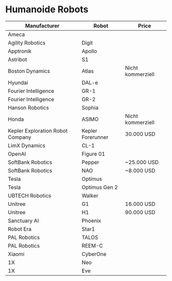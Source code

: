 # Humanoide Robots

| Manufacturer        | Robot                | Price          |
|---------------------|----------------------|----------------|
| Ameca               |                      |                |
| Agility Robotics    | Digit                |                |
| Apptronik           | Apollo               |                |
| Astribot            | S1                   |                |
| Boston Dynamics     | Atlas                | Nicht kommerziell |
| Hyundai             | DAL-e                |                |
| Fourier Intelligence| GR-1                 |                |
| Fourier Intelligence| GR-2                 |                |
| Hanson Robotics     | Sophia               |                |
| Honda               | ASIMO                | Nicht kommerziell |
| Kepler Exploration Robot Company | Kepler Forerunner | 30.000 USD |
| LimX Dynamics       | CL-1                 |                |
| OpenAI              | Figure 01            |                |
| SoftBank Robotics   | Pepper               | ~25.000 USD    |
| SoftBank Robotics   | NAO                  | ~8.000 USD     |
| Tesla               | Optimus              |                |
| Tesla               | Optimus Gen 2        |                |
| UBTECH Robotics     | Walker               |                |
| Unitree             | G1                   | 16.000 USD     |
| Unitree             | H1                   | 90.000 USD     |
| Sanctuary AI        | Phoenix              |                |
| Robot Era           | Star1                |                |
| PAL Robotics        | TALOS                |                |
| PAL Robotics        | REEM-C               |                |
| Xiaomi              | CyberOne             |                |
| 1X                  | Neo                  |                |
| 1X                  | Eve                  |                |
